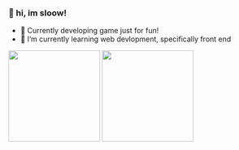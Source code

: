 ### 👋 hi, im sloow!

- 🔭 Currently developing game just for fun!
- 🌱 I’m currently learning web devlopment, specifically front end

<div>
  <a href="https://github.com/sloow001"></a>
  <img  height="180em" src="https://github-readme-stats.vercel.app/api?username=sloow001&show_icons=true&theme=dracula&include_all=true&count_private=true"/>
  <img height="180em"
  src="https://github-readme-stats.vercel.app/api/top-langs/?username=sloow001&layout=compact&langs_count=168&theme=dracula"/>
</div>
